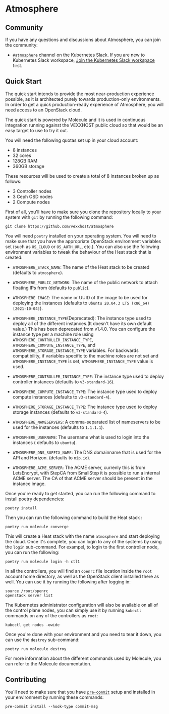 # Atmosphere

## Community

If you have any questions and discussions about Atmosphere, you can join the
community:

* [`#atmosphere`](https://kubernetes.slack.com/archives/C056YSPJB7U) channel
  on the Kubernetes Slack. If you are new to Kubernetes Slack workspace,
  [Join the Kubernetes Slack workspace](https://slack.kubernetes.io/) first.

## Quick Start

The quick start intends to provide the most near-production experience possible,
as it is architected purely towards production-only environments. In order to
get a quick production-ready experience of Atmosphere, you will need access to
an OpenStack cloud.

The quick start is powered by Molecule and it is used in continuous integration
running against the VEXXHOST public cloud so that would be an easy target to
use to try it out.

You will need the following quotas set up in your cloud account:

* 8 instances
* 32 cores
* 128GB RAM
* 360GB storage

These resources will be used to create a total of 8 instances broken up as
follows:

* 3 Controller nodes
* 3 Ceph OSD nodes
* 2 Compute nodes

First of all, you'll have to make sure you clone the repository locally to your
system with `git` by running the following command:

```shell
git clone https://github.com/vexxhost/atmosphere
```

You will need `poetry` installed on your operating system.  You will need to make
sure that you have the appropriate OpenStack environment variables set (such
as `OS_CLOUD` or `OS_AUTH_URL`, etc.).  You can also use the following
environment variables to tweak the behaviour of the Heat stack that is created:

* `ATMOSPHERE_STACK_NAME`: The name of the Heat stack to be created (defaults to
  `atmosphere`).

* `ATMOSPHERE_PUBLIC_NETWORK`: The name of the public network to attach floating
  IPs from (defaults to `public`).

* `ATMOSPHERE_IMAGE`: The name or UUID of the image to be used for deploying the
  instances (defaults to `Ubuntu 20.04.3 LTS (x86_64) [2021-10-04]`).

* `ATMOSPHERE_INSTANCE_TYPE`(Deprecated): The instance type used to deploy all of the
  different instances.(It doesn't have its own default value.)
  This has been deprecated from v1.4.0. You can configure the instance type per a
  machine role using `ATMOSPHERE_CONTROLLER_INSTANCE_TYPE`,
  `ATMOSPHERE_COMPUTE_INSTANCE_TYPE`, and `ATMOSPHERE_STORAGE_INSTANCE_TYPE`
  variables. For backwards compatibility, if variables specific to the machine roles
  are not set and `ATMOSPHERE_INSTANCE_TYPE` is set, `ATMOSPHERE_INSTANCE_TYPE` value
  is used.

* `ATMOSPHERE_CONTROLLER_INSTANCE_TYPE`: The instance type used to deploy controller
  instances (defaults to `v3-standard-16`).

* `ATMOSPHERE_COMPUTE_INSTANCE_TYPE`: The instance type used to deploy compute
  instances (defaults to `v3-standard-4`).

* `ATMOSPHERE_STORAGE_INSTANCE_TYPE`: The instance type used to deploy storage
  instances (defaults to `v3-standard-4`).

* `ATMOSPHERE_NAMESERVERS`: A comma-separated list of nameservers to be used for
  the instances (defaults to `1.1.1.1`).

* `ATMOSPHERE_USERNAME`: The username what is used to login into the instances (
  defaults to `ubuntu`).

* `ATMOSPHERE_DNS_SUFFIX_NAME`: The DNS domainname that is used for the API and
  Horizon. (defaults to `nip.io`).

* `ATMOSPHERE_ACME_SERVER`: The ACME server, currenly this is from LetsEncrypt,
  with StepCA from SmallStep it is possible to run a internal ACME server.
  The CA of that ACME server should be present in the instance image.

Once you're ready to get started, you can run the following command to install
poetry dependencies:

```shell
poetry install
```

Then you can run the following command to build the Heat stack :

```shell
poetry run molecule converge
```

This will create a Heat stack with the name `atmosphere` and start deploying
the cloud.  Once it's complete, you can login to any of the systems by using
the `login` sub-command.  For exampel, to login to the first controller node,
you can run the following:

```shell
poetry run molecule login -h ctl1
```

In all the controllers, you will find an `openrc` file location inside the
`root` account home directory, as well as the OpenStack client installed there
as well.  You can use it by running the following after logging in:

```shell
source /root/openrc
openstack server list
```

The Kubernetes administrator configuration will also be available on all of the
control plane nodes, you can simply use it by running `kubectl` commands on
any of the controllers as `root`:

```shell
kubectl get nodes -owide
```

Once you're done with your environment and you need to tear it down, you can
use the `destroy` sub-command:

```shell
poetry run molecule destroy
```

For more information about the different commands used by Molecule, you can
refer to the Molecule documentation.

## Contributing

You'll need to make sure that you have [`pre-commit`](https://pre-commit.com)
setup and installed in your environment by running these commands:

```console
pre-commit install --hook-type commit-msg
````
